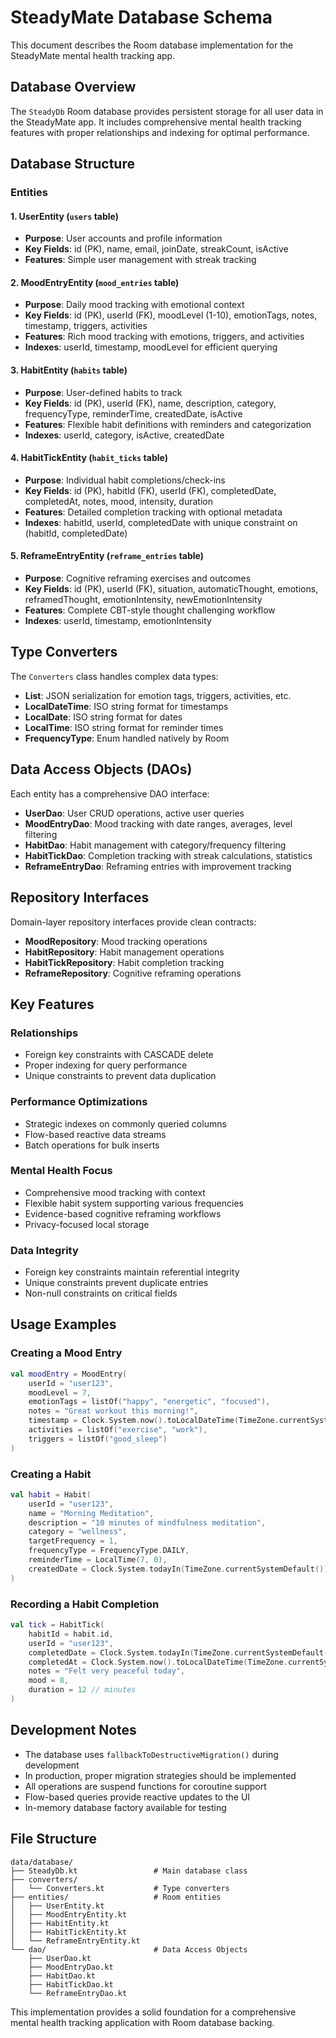 # SteadyMate Database Schema

This document describes the Room database implementation for the SteadyMate mental health tracking app.

## Database Overview

The `SteadyDb` Room database provides persistent storage for all user data in the SteadyMate app. It includes comprehensive mental health tracking features with proper relationships and indexing for optimal performance.

## Database Structure

### Entities

#### 1. UserEntity (`users` table)
- **Purpose**: User accounts and profile information
- **Key Fields**: id (PK), name, email, joinDate, streakCount, isActive
- **Features**: Simple user management with streak tracking

#### 2. MoodEntryEntity (`mood_entries` table)  
- **Purpose**: Daily mood tracking with emotional context
- **Key Fields**: id (PK), userId (FK), moodLevel (1-10), emotionTags, notes, timestamp, triggers, activities
- **Features**: Rich mood tracking with emotions, triggers, and activities
- **Indexes**: userId, timestamp, moodLevel for efficient querying

#### 3. HabitEntity (`habits` table)
- **Purpose**: User-defined habits to track
- **Key Fields**: id (PK), userId (FK), name, description, category, frequencyType, reminderTime, createdDate, isActive
- **Features**: Flexible habit definitions with reminders and categorization
- **Indexes**: userId, category, isActive, createdDate

#### 4. HabitTickEntity (`habit_ticks` table)
- **Purpose**: Individual habit completions/check-ins
- **Key Fields**: id (PK), habitId (FK), userId (FK), completedDate, completedAt, notes, mood, intensity, duration
- **Features**: Detailed completion tracking with optional metadata
- **Indexes**: habitId, userId, completedDate with unique constraint on (habitId, completedDate)

#### 5. ReframeEntryEntity (`reframe_entries` table)
- **Purpose**: Cognitive reframing exercises and outcomes
- **Key Fields**: id (PK), userId (FK), situation, automaticThought, emotions, reframedThought, emotionIntensity, newEmotionIntensity
- **Features**: Complete CBT-style thought challenging workflow
- **Indexes**: userId, timestamp, emotionIntensity

## Type Converters

The `Converters` class handles complex data types:

- **List<String>**: JSON serialization for emotion tags, triggers, activities, etc.
- **LocalDateTime**: ISO string format for timestamps
- **LocalDate**: ISO string format for dates
- **LocalTime**: ISO string format for reminder times
- **FrequencyType**: Enum handled natively by Room

## Data Access Objects (DAOs)

Each entity has a comprehensive DAO interface:

- **UserDao**: User CRUD operations, active user queries
- **MoodEntryDao**: Mood tracking with date ranges, averages, level filtering
- **HabitDao**: Habit management with category/frequency filtering  
- **HabitTickDao**: Completion tracking with streak calculations, statistics
- **ReframeEntryDao**: Reframing entries with improvement tracking

## Repository Interfaces

Domain-layer repository interfaces provide clean contracts:

- **MoodRepository**: Mood tracking operations
- **HabitRepository**: Habit management operations  
- **HabitTickRepository**: Habit completion tracking
- **ReframeRepository**: Cognitive reframing operations

## Key Features

### Relationships
- Foreign key constraints with CASCADE delete
- Proper indexing for query performance
- Unique constraints to prevent data duplication

### Performance Optimizations
- Strategic indexes on commonly queried columns
- Flow-based reactive data streams
- Batch operations for bulk inserts

### Mental Health Focus
- Comprehensive mood tracking with context
- Flexible habit system supporting various frequencies
- Evidence-based cognitive reframing workflows
- Privacy-focused local storage

### Data Integrity
- Foreign key constraints maintain referential integrity
- Unique constraints prevent duplicate entries
- Non-null constraints on critical fields

## Usage Examples

### Creating a Mood Entry
```kotlin
val moodEntry = MoodEntry(
    userId = "user123",
    moodLevel = 7,
    emotionTags = listOf("happy", "energetic", "focused"),
    notes = "Great workout this morning!",
    timestamp = Clock.System.now().toLocalDateTime(TimeZone.currentSystemDefault()),
    activities = listOf("exercise", "work"),
    triggers = listOf("good_sleep")
)
```

### Creating a Habit
```kotlin
val habit = Habit(
    userId = "user123",
    name = "Morning Meditation",
    description = "10 minutes of mindfulness meditation",
    category = "wellness",
    targetFrequency = 1,
    frequencyType = FrequencyType.DAILY,
    reminderTime = LocalTime(7, 0),
    createdDate = Clock.System.todayIn(TimeZone.currentSystemDefault())
)
```

### Recording a Habit Completion
```kotlin
val tick = HabitTick(
    habitId = habit.id,
    userId = "user123", 
    completedDate = Clock.System.todayIn(TimeZone.currentSystemDefault()),
    completedAt = Clock.System.now().toLocalDateTime(TimeZone.currentSystemDefault()),
    notes = "Felt very peaceful today",
    mood = 8,
    duration = 12 // minutes
)
```

## Development Notes

- The database uses `fallbackToDestructiveMigration()` during development
- In production, proper migration strategies should be implemented
- All operations are suspend functions for coroutine support
- Flow-based queries provide reactive updates to the UI
- In-memory database factory available for testing

## File Structure

```
data/database/
├── SteadyDb.kt                 # Main database class
├── converters/
│   └── Converters.kt           # Type converters
├── entities/                   # Room entities
│   ├── UserEntity.kt
│   ├── MoodEntryEntity.kt  
│   ├── HabitEntity.kt
│   ├── HabitTickEntity.kt
│   └── ReframeEntryEntity.kt
└── dao/                        # Data Access Objects
    ├── UserDao.kt
    ├── MoodEntryDao.kt
    ├── HabitDao.kt  
    ├── HabitTickDao.kt
    └── ReframeEntryDao.kt
```

This implementation provides a solid foundation for a comprehensive mental health tracking application with Room database backing.
